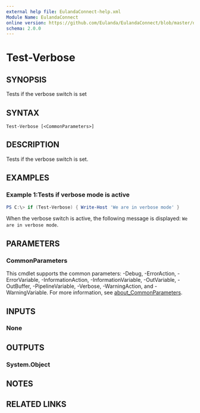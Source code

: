 ```yaml
---
external help file: EulandaConnect-help.xml
Module Name: EulandaConnect
online version: https://github.com/Eulanda/EulandaConnect/blob/master/docs/Test-Verbose.md
schema: 2.0.0
---
```


# Test-Verbose

## SYNOPSIS
Tests if the verbose switch is set

## SYNTAX

```
Test-Verbose [<CommonParameters>]
```

## DESCRIPTION
Tests if the verbose switch is set.

## EXAMPLES

### Example 1:Tests if verbose mode is active
```powershell
PS C:\> if (Test-Verbose) { Write-Host 'We are in verbose mode' }
```

When the verbose switch is active, the following message is displayed: `We are in verbose mode`.

## PARAMETERS

### CommonParameters
This cmdlet supports the common parameters: -Debug, -ErrorAction, -ErrorVariable, -InformationAction, -InformationVariable, -OutVariable, -OutBuffer, -PipelineVariable, -Verbose, -WarningAction, and -WarningVariable. For more information, see [about_CommonParameters](http://go.microsoft.com/fwlink/?LinkID=113216).

## INPUTS

### None

## OUTPUTS

### System.Object
## NOTES

## RELATED LINKS
